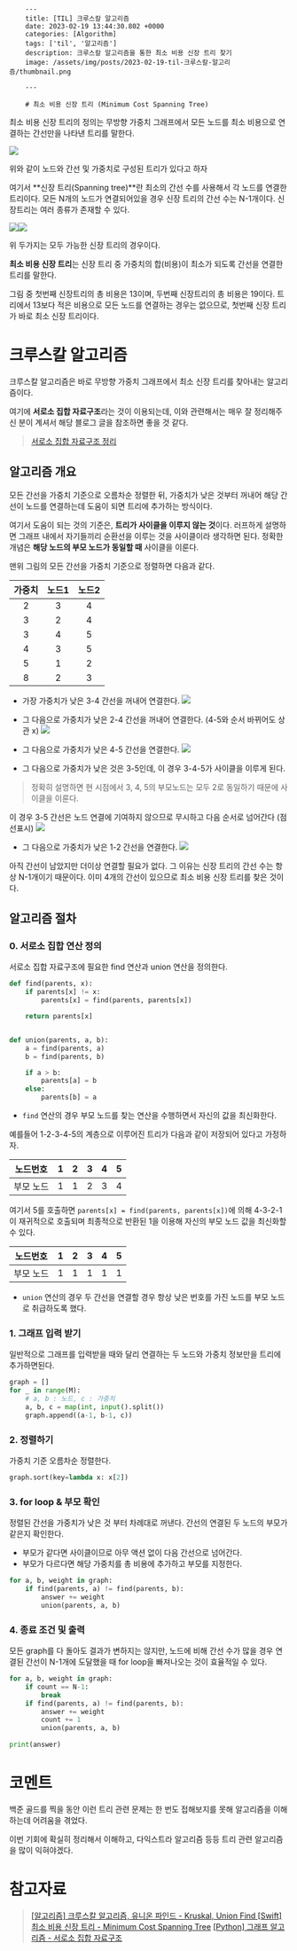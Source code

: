 

        ---
        title: [TIL] 크루스칼 알고리즘
        date: 2023-02-19 13:44:30.802 +0000
        categories: [Algorithm]
        tags: ['til', '알고리즘']
        description: 크루스칼 알고리즘을 통한 최소 비용 신장 트리 찾기
        image: /assets/img/posts/2023-02-19-til-크루스칼-알고리즘/thumbnail.png
        
        ---

        # 최소 비용 신장 트리 (Minimum Cost Spanning Tree)

최소 비용 신장 트리의 정의는 무방향 가중치 그래프에서 모든 노드를 최소 비용으로 연결하는 간선만을 나타낸 트리를 말한다.

![](/assets/img/posts/2023-02-19-til-크루스칼-알고리즘/img0.png)

위와 같이 노드와 간선 및 가중치로 구성된 트리가 있다고 하자

여기서 **신장 트리(Spanning tree)**란 최소의 간선 수를 사용해서 각 노드를 연결한 트리이다.
모든 N개의 노드가 연결되어있을 경우 신장 트리의 간선 수는 N-1개이다.
신장트리는 여러 종류가 존재할 수 있다.

![](/assets/img/posts/2023-02-19-til-크루스칼-알고리즘/img1.png)![](/assets/img/posts/2023-02-19-til-크루스칼-알고리즘/img2.png)

위 두가지는 모두 가능한 신장 트리의 경우이다.

**최소 비용 신장 트리**는 신장 트리 중 가중치의 합(비용)이 최소가 되도록 간선을 연결한 트리를 말한다.

그림 중 첫번째 신장트리의 총 비용은 13이며, 두번째 신장트리의 총 비용은 19이다.
트리에서 13보다 적은 비용으로 모든 노드를 연결하는 경우는 없으므로, 첫번째 신장 트리가 바로 최소 신장 트리이다.

# 크루스칼 알고리즘

크루스칼 알고리즘은 바로 무방향 가중치 그래프에서 최소 신장 트리를 찾아내는 알고리즘이다.

여기에 **서로소 집합 자료구조**라는 것이 이용되는데, 이와 관련해서는 매우 잘 정리해주신 분이 계셔서 해당 블로그 글을 참조하면 좋을 것 같다.

> [서로소 집합 자료구조 정리](https://techblog-history-younghunjo1.tistory.com/257)

## 알고리즘 개요

모든 간선을 가중치 기준으로 오름차순 정렬한 뒤, 
가중치가 낮은 것부터 꺼내어 해당 간선이 노드를 연결하는데 도움이 되면 트리에 추가하는 방식이다.

여기서 도움이 되는 것의 기준은, **트리가 사이클을 이루지 않는 것**이다.
러프하게 설명하면 그래프 내에서 자기들끼리 순환선을 이루는 것을 사이클이라 생각하면 된다.
정확한 개념은 **해당 노드의 부모 노드가 동일할 때** 사이클을 이룬다.

맨위 그림의 모든 간선을 가중치 기준으로 정렬하면 다음과 같다.

|가중치|노드1|노드2|
|:---:|:---:|:---:|
|2|3|4|
|3|2|4|
|3|4|5|
|4|3|5|
|5|1|2|
|8|2|3|

- 가장 가중치가 낮은 3-4 간선을 꺼내어 연결한다.
![](/assets/img/posts/2023-02-19-til-크루스칼-알고리즘/img3.png)

- 그 다음으로 가중치가 낮은 2-4 간선을 꺼내어 연결한다. (4-5와 순서 바뀌어도 상관 x)
![](/assets/img/posts/2023-02-19-til-크루스칼-알고리즘/img4.png)

- 그 다음으로 가중치가 낮은 4-5 간선을 연결한다.
![](/assets/img/posts/2023-02-19-til-크루스칼-알고리즘/img5.png)

- 그 다음으로 가중치가 낮은 것은 3-5인데, 이 경우 3-4-5가 사이클을 이루게 된다.

> 정확히 설명하면 현 시점에서 3, 4, 5의 부모노드는 모두 2로 동일하기 때문에 사이클을 이룬다. 

이 경우 3-5 간선은 노드 연결에 기여하지 않으므로 무시하고 다음 순서로 넘어간다 (점선표시)
![](/assets/img/posts/2023-02-19-til-크루스칼-알고리즘/img6.png)

- 그 다음으로 가중치가 낮은 1-2 간선을 연결한다.
![](/assets/img/posts/2023-02-19-til-크루스칼-알고리즘/img7.png)

아직 간선이 남았지만 더이상 연결할 필요가 없다.
그 이유는 신장 트리의 간선 수는 항상 N-1개이기 때문이다.
이미 4개의 간선이 있으므로 최소 비용 신장 트리를 찾은 것이다.

## 알고리즘 절차

### 0. 서로소 집합 연산 정의

서로소 집합 자료구조에 필요한 find 연산과 union 연산을 정의한다.

```python
def find(parents, x):
    if parents[x] != x:
        parents[x] = find(parents, parents[x])

    return parents[x]


def union(parents, a, b):
    a = find(parents, a)
    b = find(parents, b)

    if a > b:
        parents[a] = b
    else:
        parents[b] = a
```

- `find` 연산의 경우 부모 노드를 찾는 연산을 수행하면서 자신의 값을 최신화한다.

예를들어 1-2-3-4-5의 계층으로 이루어진 트리가 다음과 같이 저장되어 있다고 가정하자.

|노드번호|1|2|3|4|5|
|:---:|:---:|:---:|:---:|:---:|:---:|
|부모 노드|1|1|2|3|4|

여기서 5를 호출하면 
`parents[x] = find(parents, parents[x])`에 의해 4-3-2-1이 재귀적으로 호출되며 최종적으로 반환된 1을 이용해 자신의 부모 노드 값을 최신화할 수 있다.

|노드번호|1|2|3|4|5|
|:---:|:---:|:---:|:---:|:---:|:---:|
|부모 노드|1|1|1|1|1|

- `union` 연산의 경우 두 간선을 연결할 경우 항상 낮은 번호를 가진 노드를 부모 노드로 취급하도록 했다.

### 1. 그래프 입력 받기

일반적으로 그래프를 입력받을 때와 달리 연결하는 두 노드와 가중치 정보만을 트리에 추가하면된다.

```python
graph = []
for _ in range(M):
    # a, b : 노드, c : 가중치
    a, b, c = map(int, input().split())
    graph.append((a-1, b-1, c))
```

### 2. 정렬하기

가중치 기준 오름차순 정렬한다.

```python
graph.sort(key=lambda x: x[2])
```

### 3. for loop & 부모 확인

정렬된 간선을 가중치가 낮은 것 부터 차례대로 꺼낸다.
간선의 연결된 두 노드의 부모가 같은지 확인한다.
- 부모가 같다면 사이클이므로 아무 액션 없이 다음 간선으로 넘어간다.
- 부모가 다르다면 해당 가중치를 총 비용에 추가하고 부모를 지정한다.

```python
for a, b, weight in graph:
    if find(parents, a) != find(parents, b):
        answer += weight
        union(parents, a, b)
```

### 4. 종료 조건 및 출력

모든 graph를 다 돌아도 결과가 변하지는 않지만, 
노드에 비해 간선 수가 많을 경우 연결된 간선이 N-1개에 도달했을 때 for loop을 빠져나오는 것이 효율적일 수 있다.

```python
for a, b, weight in graph:
    if count == N-1:
        break
    if find(parents, a) != find(parents, b):
        answer += weight
        count += 1
        union(parents, a, b)
        
print(answer)
```

# 코멘트

백준 골드를 찍을 동안 이런 트리 관련 문제는 한 번도 접해보지를 못해 알고리즘을 이해하는데 어려움을 겪었다.

이번 기회에 확실히 정리해서 이해하고, 다익스트라 알고리즘 등등 트리 관련 알고리즘을 많이 익혀야겠다.

# 참고자료

> [[알고리즘] 크루스칼 알고리즘, 유니온 파인드 - Kruskal, Union Find [Swift]](https://icksw.tistory.com/97)
> [최소 비용 신장 트리 - Minimum Cost Spanning Tree](https://icksw.tistory.com/84)
> [[Python] 그래프 알고리즘 - 서로소 집합 자료구조](https://techblog-history-younghunjo1.tistory.com/257)

        